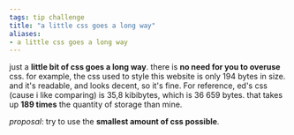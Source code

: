 ```yaml
---
tags: tip challenge 
title: "a little css goes a long way"
aliases:
- a little css goes a long way
---
```


just a **little bit of css goes a long way**. there is **no need for you to overuse** css. for example, the css used to style this website is only 194 bytes in size. and it's readable, and looks decent, so it's fine. For reference, ed's css (cause i like comparing) is 35,8 kibibytes, which is 36 659 bytes. that takes up **189 times** the quantity of storage than mine.

*proposal*: try to use the **smallest amount of css possible**.